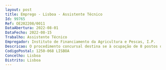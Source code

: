 ```yaml
--- 
layout: post
title: Emprego - Lisboa - Assistente Técnico
Id: 99765
Ref: OE202208/0011
DataAbertura: 2022-08-01
DataFecho: 2022-08-15
Trabalho: Assistente Técnico
Empregador: Instituto de Financiamento da Agricultura e Pescas, I.P.
Descricao: O procedimento concursal destina se à ocupação de 8 postos de trabalho no mapa de pessoal do IFAP, I.P. na modalidade de contrato de trabalho em funções públicas por tempo indeterminado, na carreira e categoria de assistente técnico do mapa de pessoal do IFAP, I.P.Caracterização sumária das funções em conformidade com o Mapa de Pessoal aprovado para 2022, o exercício de funções com o grau de complexidade 2, designadamente    As funções enquadráveis no conteúdo funcional de assistente técnico, tal como descritas no Anexo a que se refere o artigo 88.º da LTFP, e de apoio administrativo nos diversos Departamentos Gabinetes do IFAP, I.P, nomeadamente na organização da informação e de documentos no sistema de gestão documental e secretariado.
CodigoPostal: 1250-068 LISBOA
Concelho: Lisboa
Distrito: Lisboa
--- 
```

